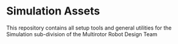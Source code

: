 # Simulation Assets
This repository contains all setup tools and general utilities for the Simulation sub-division of the Multirotor Robot Design Team
